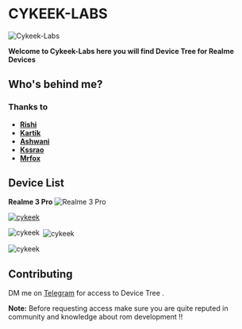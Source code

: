 # CYKEEK-LABS
![Cykeek-Labs](https://github.com/Cykeek-Labs/.github/assets/70019075/1788cc06-a9b9-4730-876c-0835713afa2f)

**Welcome to Cykeek-Labs here you will find Device Tree for Realme Devices**

## Who's behind me?

### Thanks to
- **[Rishi](https://github.com/R15Hi)**
- **[Kartik](https://github.com/Kartik728)**
- **[Ashwani](https://github.com/ashwani212)**
- **[Kssrao](https://github.com/kssrao13882)**
- **[Mrfox](https://github.com/mrfox2003)**

## Device List
**Realme 3 Pro**
![Realme 3 Pro](https://user-images.githubusercontent.com/70019075/212972336-b4ad59ff-a2dd-4533-b716-156d8c4c46cc.png)

<p align="left"> <a href="https://github.com/ryo-ma/github-profile-trophy"><img src="https://github-profile-trophy.vercel.app/?username=cykeek" alt="cykeek" /></a> </p>
<p><img align="left" src="https://github-readme-stats.vercel.app/api/top-langs?username=cykeek&show_icons=true&theme=merko&locale=en&layout=compact" alt="cykeek" /></p>
<p>&nbsp;<img align="center" src="https://github-readme-stats.vercel.app/api?username=cykeek&show_icons=true&locale=en" alt="cykeek" /></p>
<p><img align="center" src="https://github-readme-streak-stats.herokuapp.com/?user=cykeek&" alt="cykeek" /></p>

## Contributing
DM me on [Telegram](https://t.me/cykeek) for access to Device Tree . 

**Note:** Before requesting access make sure you are quite reputed in community and knowledge about rom development !!
